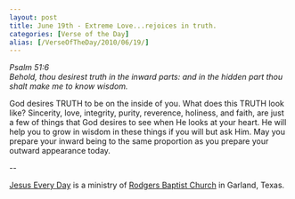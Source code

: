 ```yaml
---
layout: post
title: June 19th - Extreme Love...rejoices in truth.
categories: [Verse of the Day]
alias: [/VerseOfTheDay/2010/06/19/]
---
```


_Psalm 51:6  
Behold, thou desirest truth in the inward parts: and in the hidden
part thou shalt make me to know wisdom._

God desires TRUTH to be on the inside of you. What does this TRUTH
look like? Sincerity, love, integrity, purity, reverence, holiness,
and faith, are just a few of things that God desires to see when He
looks at your heart. He will help you to grow in wisdom in these
things if you will but ask Him. May you prepare your inward being to
the same proportion as you prepare your outward appearance today.

 --

<a href=http://jesuseveryday.net>Jesus Every Day</a> is a ministry of <a href=http://rodgersbaptist.net>Rodgers Baptist Church</a> in Garland, Texas.
